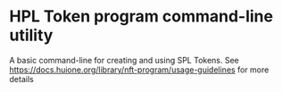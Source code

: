 # HPL Token program command-line utility

A basic command-line for creating and using SPL Tokens.  See https://docs.huione.org/library/nft-program/usage-guidelines for more details
